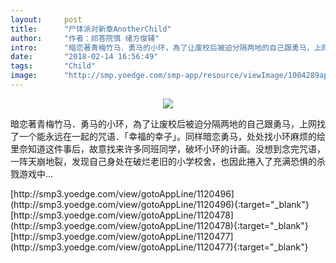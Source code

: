 ```yaml
---
layout:     post
title:      "尸体派对新章AnotherChild"
author:     "作者：祁答院慎 绪方俊辅"
intro:      "暗恋著青梅竹马．勇马的小环，為了让废校后被迫分隔两地的自己跟勇马，上网找了一个能永远在一起的咒语．「幸福的幸子」。同样暗恋勇马，处处找小环麻烦的绘里奈知道这件事后，故意找来许多同班同学，破坏小环的计画。没想到念完咒语，一阵天崩地裂，发现自己身处在破烂老旧的小学校舍，也因此捲入了充满恐惧的杀戮游戏中…"
date:       "2018-02-14 16:56:49"
tags:       "Child"
image:      "http://smp.yoedge.com/smp-app/resource/viewImage/1004289appline.png"
---
```

<div style="text-align: center">
<p><img src="http://smp.yoedge.com/smp-app/resource/viewImage/1004289appline.png"/></p>
</div>
<p class="post-meta">
<span>暗恋著青梅竹马．勇马的小环，為了让废校后被迫分隔两地的自己跟勇马，上网找了一个能永远在一起的咒语．「幸福的幸子」。同样暗恋勇马，处处找小环麻烦的绘里奈知道这件事后，故意找来许多同班同学，破坏小环的计画。没想到念完咒语，一阵天崩地裂，发现自己身处在破烂老旧的小学校舍，也因此捲入了充满恐惧的杀戮游戏中…</span>
</p>
[http://smp3.yoedge.com/view/gotoAppLine/1120496](http://smp3.yoedge.com/view/gotoAppLine/1120496){:target="_blank"}
[http://smp3.yoedge.com/view/gotoAppLine/1120478](http://smp3.yoedge.com/view/gotoAppLine/1120478){:target="_blank"}
[http://smp3.yoedge.com/view/gotoAppLine/1120477](http://smp3.yoedge.com/view/gotoAppLine/1120477){:target="_blank"}


